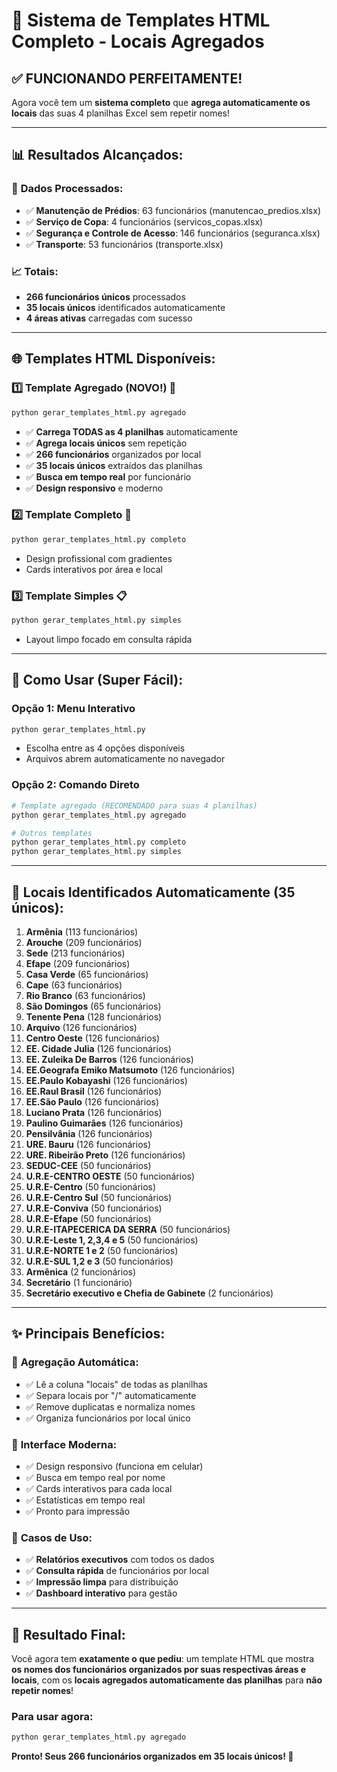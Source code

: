 # 🎉 Sistema de Templates HTML Completo - Locais Agregados

## ✅ **FUNCIONANDO PERFEITAMENTE!**

Agora você tem um **sistema completo** que **agrega automaticamente os locais** das suas 4 planilhas Excel sem repetir nomes!

---

## 📊 **Resultados Alcançados:**

### 🏢 **Dados Processados:**
- ✅ **Manutenção de Prédios**: 63 funcionários (manutencao_predios.xlsx)
- ✅ **Serviço de Copa**: 4 funcionários (servicos_copas.xlsx) 
- ✅ **Segurança e Controle de Acesso**: 146 funcionários (seguranca.xlsx)
- ✅ **Transporte**: 53 funcionários (transporte.xlsx)

### 📈 **Totais:**
- **266 funcionários únicos** processados
- **35 locais únicos** identificados automaticamente
- **4 áreas ativas** carregadas com sucesso

---

## 🌐 **Templates HTML Disponíveis:**

### 1️⃣ **Template Agregado (NOVO!)** 🏢
```bash
python gerar_templates_html.py agregado
```
- ✅ **Carrega TODAS as 4 planilhas** automaticamente
- ✅ **Agrega locais únicos** sem repetição
- ✅ **266 funcionários** organizados por local
- ✅ **35 locais únicos** extraídos das planilhas
- ✅ **Busca em tempo real** por funcionário
- ✅ **Design responsivo** e moderno

### 2️⃣ **Template Completo** 🎨
```bash
python gerar_templates_html.py completo
```
- Design profissional com gradientes
- Cards interativos por área e local

### 3️⃣ **Template Simples** 📋
```bash
python gerar_templates_html.py simples
```
- Layout limpo focado em consulta rápida

---

## 🚀 **Como Usar (Super Fácil):**

### **Opção 1: Menu Interativo**
```bash
python gerar_templates_html.py
```
- Escolha entre as 4 opções disponíveis
- Arquivos abrem automaticamente no navegador

### **Opção 2: Comando Direto** 
```bash
# Template agregado (RECOMENDADO para suas 4 planilhas)
python gerar_templates_html.py agregado

# Outros templates
python gerar_templates_html.py completo
python gerar_templates_html.py simples
```

---

## 📍 **Locais Identificados Automaticamente (35 únicos):**

1. **Armênia** (113 funcionários)
2. **Arouche** (209 funcionários) 
3. **Sede** (213 funcionários)
4. **Efape** (209 funcionários)
5. **Casa Verde** (65 funcionários)
6. **Cape** (63 funcionários)
7. **Rio Branco** (63 funcionários)
8. **São Domingos** (65 funcionários)
9. **Tenente Pena** (128 funcionários)
10. **Arquivo** (126 funcionários)
11. **Centro Oeste** (126 funcionários)
12. **EE. Cidade Julia** (126 funcionários)
13. **EE. Zuleika De Barros** (126 funcionários)
14. **EE.Geografa Emiko Matsumoto** (126 funcionários)
15. **EE.Paulo Kobayashi** (126 funcionários)
16. **EE.Raul Brasil** (126 funcionários)
17. **EE.São Paulo** (126 funcionários)
18. **Luciano Prata** (126 funcionários)
19. **Paulino Guimarães** (126 funcionários)
20. **Pensilvânia** (126 funcionários)
21. **URE. Bauru** (126 funcionários)
22. **URE. Ribeirão Preto** (126 funcionários)
23. **SEDUC-CEE** (50 funcionários)
24. **U.R.E-CENTRO OESTE** (50 funcionários)
25. **U.R.E-Centro** (50 funcionários)
26. **U.R.E-Centro Sul** (50 funcionários)
27. **U.R.E-Conviva** (50 funcionários)
28. **U.R.E-Efape** (50 funcionários)
29. **U.R.E-ITAPECERICA DA SERRA** (50 funcionários)
30. **U.R.E-Leste 1, 2,3,4 e 5** (50 funcionários)
31. **U.R.E-NORTE 1 e 2** (50 funcionários)
32. **U.R.E-SUL 1,2 e 3** (50 funcionários)
33. **Armênica** (2 funcionários)
34. **Secretário** (1 funcionário)
35. **Secretário executivo e Chefia de Gabinete** (2 funcionários)

---

## ✨ **Principais Benefícios:**

### 🔄 **Agregação Automática:**
- ✅ Lê a coluna "locais" de todas as planilhas
- ✅ Separa locais por "/" automaticamente  
- ✅ Remove duplicatas e normaliza nomes
- ✅ Organiza funcionários por local único

### 📱 **Interface Moderna:**
- ✅ Design responsivo (funciona em celular)
- ✅ Busca em tempo real por nome
- ✅ Cards interativos para cada local
- ✅ Estatísticas em tempo real
- ✅ Pronto para impressão

### 🎯 **Casos de Uso:**
- ✅ **Relatórios executivos** com todos os dados
- ✅ **Consulta rápida** de funcionários por local
- ✅ **Impressão limpa** para distribuição
- ✅ **Dashboard interativo** para gestão

---

## 🎊 **Resultado Final:**

Você agora tem **exatamente o que pediu**: um template HTML que mostra **os nomes dos funcionários organizados por suas respectivas áreas e locais**, com os **locais agregados automaticamente das planilhas** para **não repetir nomes**!

### **Para usar agora:**
```bash
python gerar_templates_html.py agregado
```

**Pronto! Seus 266 funcionários organizados em 35 locais únicos! 🌟**